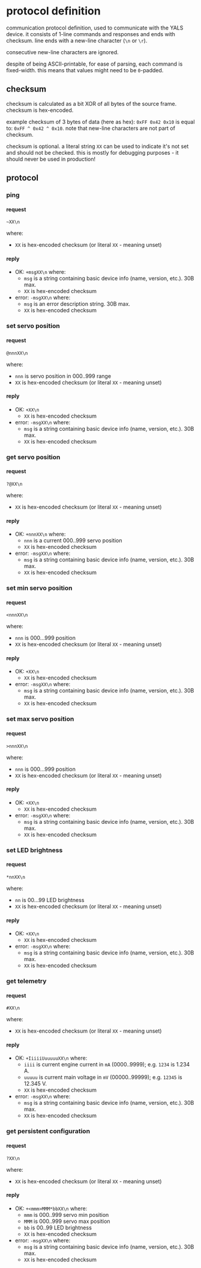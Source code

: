 # protocol definition

communication protocol definition, used to communicate with the YALS device.
it consists of 1-line commands and responses and ends with checksum.
line ends with a new-line character (`\n` or `\r`).

consecutive new-line characters are ignored.

despite of being ASCII-printable, for ease of parsing, each command is fixed-width.
this means that values might need to be `0`-padded.


## checksum

checksum is calculated as a bit XOR of all bytes of the source frame.
checksum is hex-encoded.

example checksum of 3 bytes of data (here as hex): `0xFF 0x42 0x10`  is equal to:
`0xFF ^ 0x42 ^ 0x10`.
note that new-line characters are not part of checksum.

checksum is optional.
a literal string `XX` can be used to indicate it's not set and should not be checked.
this is mostly for debugging purposes - it should never be used in production!


## protocol

### ping
#### request
```
~XX\n
```
where:
* `XX` is hex-encoded checksum (or literal `XX` - meaning unset)
#### reply
* OK: `+msgXX\n` where:
  * `msg` is a string containing basic device info (name, version, etc.). 30B max.
  * `XX` is hex-encoded checksum
* error: `-msgXX\n` where:
  * `msg` is an error description string. 30B max.
  * `XX` is hex-encoded checksum

### set servo position
#### request
```
@nnnXX\n
```
where:
* `nnn` is servo position in 000..999 range
* `XX` is hex-encoded checksum (or literal `XX` - meaning unset)
#### reply
* OK: `+XX\n`
  * `XX` is hex-encoded checksum
* error: `-msgXX\n` where:
  * `msg` is a string containing basic device info (name, version, etc.). 30B max.
  * `XX` is hex-encoded checksum

### get servo position
#### request
```
?@XX\n
```
where:
* `XX` is hex-encoded checksum (or literal `XX` - meaning unset)
#### reply
* OK: `+nnnXX\n` where:
  * `nnn` is a current 000..999 servo position
  * `XX` is hex-encoded checksum
* error: `-msgXX\n` where:
  * `msg` is a string containing basic device info (name, version, etc.). 30B max.
  * `XX` is hex-encoded checksum

### set min servo position
#### request
```
<nnnXX\n
```
where:
* `nnn` is 000...999 position
* `XX` is hex-encoded checksum (or literal `XX` - meaning unset)
#### reply
* OK: `+XX\n`
  * `XX` is hex-encoded checksum
* error: `-msgXX\n` where:
  * `msg` is a string containing basic device info (name, version, etc.). 30B max.
  * `XX` is hex-encoded checksum

### set max servo position
#### request
```
>nnnXX\n
```
where:
* `nnn` is 000...999 position
* `XX` is hex-encoded checksum (or literal `XX` - meaning unset)
#### reply
* OK: `+XX\n`
  * `XX` is hex-encoded checksum
* error: `-msgXX\n` where:
  * `msg` is a string containing basic device info (name, version, etc.). 30B max.
  * `XX` is hex-encoded checksum

### set LED brightness
#### request
```
*nnXX\n
```
where:
* `nn` is 00...99 LED brightness
* `XX` is hex-encoded checksum (or literal `XX` - meaning unset)
#### reply
* OK: `+XX\n`
  * `XX` is hex-encoded checksum
* error: `-msgXX\n` where:
  * `msg` is a string containing basic device info (name, version, etc.). 30B max.
  * `XX` is hex-encoded checksum

### get telemetry
#### request
```
#XX\n
```
where:
* `XX` is hex-encoded checksum (or literal `XX` - meaning unset)
#### reply
* OK: `+IiiiiUuuuuuXX\n` where:
  * `iiii` is current engine current in `mA` (0000..9999); e.g. `1234` is 1.234 A.
  * `uuuuu` is current main voltage in `mV` (00000..99999); e.g. `12345` is 12.345 V.
  * `XX` is hex-encoded checksum
* error: `-msgXX\n` where:
  * `msg` is a string containing basic device info (name, version, etc.). 30B max.
  * `XX` is hex-encoded checksum

### get persistent configuration
#### request
```
?XX\n
```
where:
* `XX` is hex-encoded checksum (or literal `XX` - meaning unset)
#### reply
* OK: `+<mmm>MMM*bbXX\n` where:
  * `mmm` is 000..999 servo min position
  * `MMM` is 000..999 servo max position
  * `bb` is 00..99 LED brightness
  * `XX` is hex-encoded checksum
* error: `-msgXX\n` where:
  * `msg` is a string containing basic device info (name, version, etc.). 30B max.
  * `XX` is hex-encoded checksum
